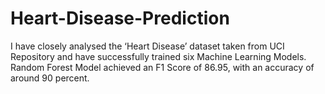 # Heart-Disease-Prediction

I have closely analysed the ‘Heart Disease’ dataset taken from UCI Repository and have successfully trained six Machine Learning Models. Random Forest Model achieved an F1 Score of 86.95, with an accuracy of around 90 percent. 

